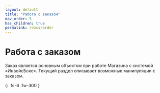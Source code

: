 ```yaml
---
layout: default
title: "Работа с заказом"
nav_order: 5
has_children: true
permalink: /docs/order
---
```


# Работа с заказом

Заказ является основным объектом при работе Магазина с системой &laquo;ИнвойсБокс&raquo;.
Текущий раздел описывает возможные манипуляции с заказом.

{: .fs-6 .fw-300 }
